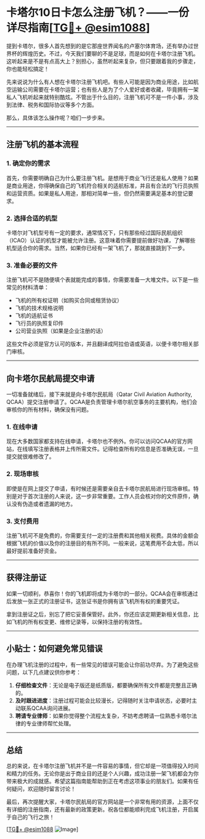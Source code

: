 # 卡塔尔10日卡怎么注册飞机？——一份详尽指南[[TG💪+ @esim1088](https://t.me/s/esim1088)]

提到卡塔尔，很多人首先想到的是它那座世界闻名的卢塞尔体育场，还有举办过世界杯的辉煌历史。不过，今天我们要聊的不是足球，而是如何在卡塔尔注册飞机。这听起来是不是有点高大上？别担心，虽然听起来复杂，但只要跟着我的步骤走，你也能轻松搞定！

先来说说为什么有人想在卡塔尔注册飞机吧。有些人可能是因为商业用途，比如航空运输公司需要在卡塔尔运营；也有些人是为了个人爱好或者收藏，毕竟拥有一架私人飞机听起来就特别酷炫。不管出于什么目的，注册飞机可不是一件小事，涉及到法律、税务和国际协议等多个方面。

那么，具体该怎么操作呢？咱们一步步来。

---

## 注册飞机的基本流程

### 1. 确定你的需求

首先，你需要明确自己为什么要注册飞机。是想用于商业飞行还是私人使用？如果是商业用途，你得确保自己的飞机符合相关的适航标准，并且有合法的飞行员执照和运营资质。如果是私人用途，那相对简单一些，但仍然需要满足基本的登记要求。

### 2. 选择合适的机型

卡塔尔对飞机型号有一定的要求，通常情况下，只有那些经过国际民航组织（ICAO）认证的机型才能被允许注册。这意味着你需要提前做好功课，了解哪些机型适合你的需求。当然，如果你已经有一架飞机了，那就直接跳到下一步。

### 3. 准备必要的文件

注册飞机可不是随便填个表就能完成的事情，你需要准备一大堆文件。以下是一些常见的材料清单：

- 飞机的所有权证明（如购买合同或租赁协议）
- 飞机的技术规格说明
- 飞机的适航证书
- 飞行员的执照复印件
- 公司营业执照（如果是企业注册的话）

这些文件必须是官方认可的版本，并且翻译成阿拉伯语或英语，以便卡塔尔相关部门审核。

---

## 向卡塔尔民航局提交申请

一切准备就绪后，接下来就是向卡塔尔民航局（Qatar Civil Aviation Authority, QCAA）提交注册申请了。QCAA是负责管理卡塔尔航空事务的主要机构，他们会审核你的所有材料，确保没有问题。

### 1. 在线申请

现在大多数国家都支持在线申请，卡塔尔也不例外。你可以访问QCAA的官方网站，在线填写注册表格并上传所需文件。记得检查所有的信息是否准确无误，一旦提交就很难修改了。

### 2. 现场审核

即使是在网上提交了申请，有时候还是需要亲自去卡塔尔民航局进行现场审核。特别是对于首次注册的人来说，这一步非常重要。工作人员会核对你的文件原件，确认没有伪造或者遗漏的地方。

### 3. 支付费用

注册飞机可不是免费的，你需要支付一定的注册费和其他相关税费。具体的金额会根据飞机的价值以及你的注册目的有所不同。一般来说，这笔费用不会太低，所以最好提前准备好资金。

---

## 获得注册证

如果一切顺利，恭喜你！你的飞机即将成为卡塔尔的一部分。QCAA会在审核通过后发放一张正式的注册证书，这张证书是你拥有该飞机所有权的重要凭证。

拿到注册证之后，别忘了把它妥善保管好。此外，你还应该定期更新相关信息，比如飞机的所有权变更、维修记录等，以保持注册的有效性。

---

## 小贴士：如何避免常见错误

在办理飞机注册的过程中，有一些常见的错误可能会让你前功尽弃。为了避免这些问题，以下几点建议供你参考：

1. **仔细检查文件**：无论是电子版还是纸质版，都要确保所有文件都是完整且正确的。
2. **及时跟进进度**：注册过程可能会比较漫长，记得随时关注申请状态，必要时主动联系QCAA询问进展。
3. **聘请专业律师**：如果你觉得整个流程太复杂，不妨考虑聘请一位熟悉卡塔尔法律的专业律师帮忙处理。

---

## 总结

总的来说，在卡塔尔注册飞机并不是一件容易的事情，但它却是一项值得投入时间和精力的任务。无论你是出于商业目的还是个人兴趣，成功注册一架飞机都会为你带来极大的成就感。希望这篇指南能帮助到正在考虑这项事业的朋友们。如果有任何疑问，欢迎随时留言讨论！

最后，再次提醒大家，卡塔尔民航局的官方网站是一个非常有用的资源，上面不仅有详细的注册指南，还有最新的政策更新。祝各位都能顺利完成飞机注册，开启属于自己的飞行之旅！

[[TG💪+ @esim1088](https://t.me/s/esim1088) ![Image](https://i.postimg.cc/4NQfJmqS/Snipaste-2025-05-13-00-14-12.png)]